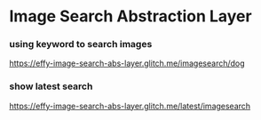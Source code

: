 #
# Image Search Abstraction Layer 

### using keyword to search images
https://effy-image-search-abs-layer.glitch.me/imagesearch/dog

### show latest search
https://effy-image-search-abs-layer.glitch.me/latest/imagesearch